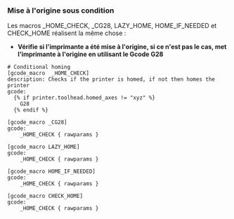 ### Mise à l'origine sous condition

Les macros _HOME_CHECK, _CG28, LAZY_HOME, HOME_IF_NEEDED et CHECK_HOME réalisent la même chose :
- **Vérifie si l'imprimante a été mise à l'origine, si ce n'est pas le cas, met l'imprimante à l'origine en utilisant le Gcode G28**

```
# Conditional homing
[gcode_macro  _HOME_CHECK]
description: Checks if the printer is homed, if not then homes the printer
gcode:
  {% if printer.toolhead.homed_axes != "xyz" %}
    G28
  {% endif %}

[gcode_macro _CG28]
gcode:
    _HOME_CHECK { rawparams }

[gcode_macro LAZY_HOME]
gcode:
    _HOME_CHECK { rawparams }

[gcode_macro HOME_IF_NEEDED]
gcode:
    _HOME_CHECK { rawparams }

[gcode_macro CHECK_HOME]
gcode:
    _HOME_CHECK { rawparams }
```
